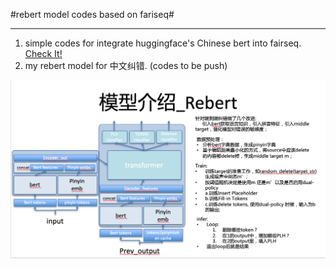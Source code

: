 #rebert model codes based on fariseq#

--------------------------------------------------------------------------------
1. simple codes for integrate huggingface's Chinese bert into fairseq. [Check It!](https://github.com/CheungZeeCn/fairseq/blob/master/Sentence_prediction_Chinese_bert_demo.md) 
1. my rebert model for 中文纠错. (codes to be push)

![alt 开局一张图, 代码晚点传](https://github.com/CheungZeeCn/fairseq/raw/master/docs/rebert.png)




